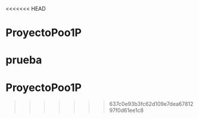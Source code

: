 <<<<<<< HEAD
# ProyectoPoo1P
prueba
=======
# ProyectoPoo1P
>>>>>>> 637c0e93b3fc62d109e7dea6781297f0d61ee1c8
